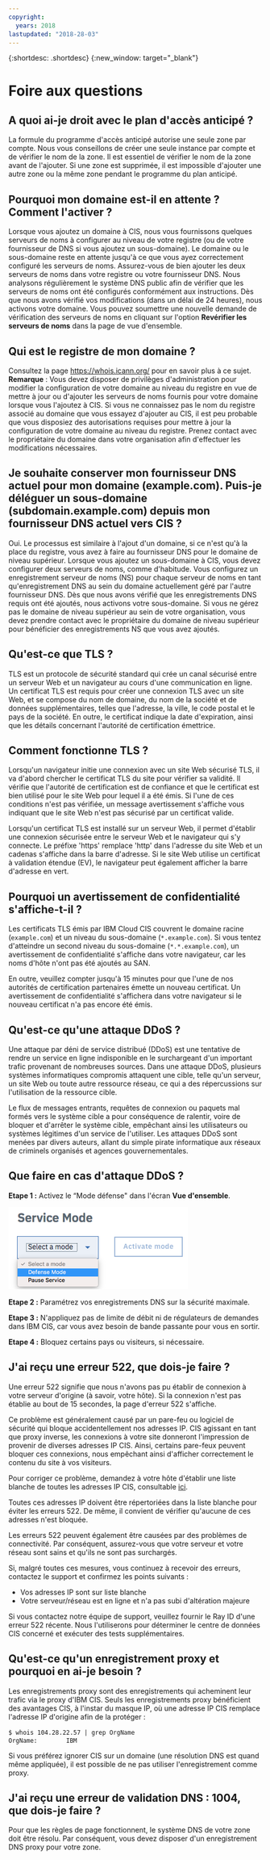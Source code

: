 ```yaml
---
copyright:
  years: 2018
lastupdated: "2018-28-03"
---
```


{:shortdesc: .shortdesc}
{:new_window: target="_blank"}

# Foire aux questions

## A quoi ai-je droit avec le plan d'accès anticipé ?
La formule du programme d'accès anticipé autorise une seule zone par compte. Nous vous conseillons de créer une seule instance par compte et de vérifier le nom de la zone. Il est essentiel de vérifier le nom de la zone avant de l'ajouter. Si une zone est supprimée, il est impossible d'ajouter une autre zone ou la même zone pendant le programme du plan anticipé.

## Pourquoi mon domaine est-il en attente ? Comment l'activer ?
Lorsque vous ajoutez un domaine à CIS, nous vous fournissons quelques serveurs de noms à configurer au niveau de votre registre (ou de votre fournisseur de DNS si vous ajoutez un sous-domaine). Le domaine ou le sous-domaine reste en attente jusqu'à ce que vous ayez correctement configuré les serveurs de noms. Assurez-vous de bien ajouter les deux serveurs de noms dans votre registre ou votre fournisseur DNS. Nous analysons régulièrement le système DNS public afin de vérifier que les serveurs de noms ont été configurés conformément aux instructions. Dès que nous avons vérifié vos modifications (dans un délai de 24 heures), nous activons votre domaine. Vous pouvez soumettre une nouvelle demande de vérification des serveurs de noms en cliquant sur l'option **Revérifier les serveurs de noms** dans la page de vue d'ensemble.

## Qui est le registre de mon domaine ?
Consultez la page https://whois.icann.org/ pour en savoir plus à ce sujet. **Remarque** : Vous devez disposer de privilèges d'administration pour modifier la configuration de votre domaine au niveau du registre en vue de mettre à jour ou d'ajouter les serveurs de noms fournis pour votre domaine lorsque vous l'ajoutez à CIS. Si vous ne connaissez pas le nom du registre associé au domaine que vous essayez d'ajouter au CIS, il est peu probable que vous disposiez des autorisations requises pour mettre à jour la configuration de votre domaine au niveau du registre. Prenez contact avec le propriétaire du domaine dans votre organisation afin d'effectuer les modifications nécessaires.

## Je souhaite conserver mon fournisseur DNS actuel pour mon domaine (example.com). Puis-je déléguer un sous-domaine (subdomain.example.com) depuis mon fournisseur DNS actuel vers CIS ?
Oui. Le processus est similaire à l'ajout d'un domaine, si ce n'est qu'à la place du registre, vous avez à faire au fournisseur DNS pour le domaine de niveau supérieur. Lorsque vous ajoutez un sous-domaine à CIS, vous devez configurer deux serveurs de noms, comme d'habitude. Vous configurez un enregistrement serveur de noms (NS) pour chaque serveur de noms en tant qu'enregistrement DNS au sein du domaine actuellement géré par l'autre fournisseur DNS. Dès que nous avons vérifié que les enregistrements DNS requis ont été ajoutés, nous activons votre sous-domaine. Si vous ne gérez pas le domaine de niveau supérieur au sein de votre organisation, vous devez prendre contact avec le propriétaire du domaine de niveau supérieur pour bénéficier des enregistrements NS que vous avez ajoutés.

## Qu'est-ce que TLS ?
TLS est un protocole de sécurité standard qui crée un canal sécurisé entre un serveur Web et un navigateur au cours d'une communication en ligne. Un certificat TLS est requis pour créer une connexion TLS avec un site Web, et se compose du nom de domaine, du nom de la société et de données supplémentaires, telles que l'adresse, la ville, le code postal et le pays de la société. En outre, le certificat indique la date d'expiration, ainsi que les détails concernant l'autorité de certification émettrice.

## Comment fonctionne TLS ?
Lorsqu'un navigateur initie une connexion avec un site Web sécurisé TLS, il va d'abord chercher le certificat TLS du site pour vérifier sa validité. Il vérifie que l'autorité de certification est de confiance et que le certificat est bien utilisé pour le site Web pour lequel il a été émis. Si l'une de ces conditions n'est pas vérifiée, un message avertissement s'affiche vous indiquant que le site Web n'est pas sécurisé par un certificat valide.

Lorsqu'un certificat TLS est installé sur un serveur Web, il permet d'établir une connexion sécurisée entre le serveur Web et le navigateur qui s'y connecte. Le préfixe 'https' remplace 'http' dans l'adresse du site Web et un cadenas s'affiche dans la barre d'adresse. Si le site Web utilise un certificat à validation étendue (EV), le navigateur peut également afficher la barre d'adresse en vert.

## Pourquoi un avertissement de confidentialité s'affiche-t-il ?
Les certificats TLS émis par IBM Cloud CIS couvrent le domaine racine (`example.com`) et un niveau du sous-domaine (`*.example.com`). Si vous tentez d'atteindre un second niveau du sous-domaine (`*.*.example.com`), un avertissement de confidentialité s'affiche dans votre navigateur, car les noms d'hôte n'ont pas été ajoutés au SAN.

En outre, veuillez compter jusqu'à 15 minutes pour que l'une de nos autorités de certification partenaires émette un nouveau certificat. Un avertissement de confidentialité s'affichera dans votre navigateur si le nouveau certificat n'a pas encore été émis.

## Qu'est-ce qu'une attaque DDoS ?
Une attaque par déni de service distribué (DDoS) est une tentative de rendre un service en ligne indisponible en le surchargeant d'un important trafic provenant de nombreuses sources. Dans une attaque DDoS, plusieurs systèmes informatiques compromis attaquent une cible, telle qu'un serveur, un site Web ou toute autre ressource réseau, ce qui a des répercussions sur l'utilisation de la ressource cible.

Le flux de messages entrants, requêtes de connexion ou paquets mal formés vers le système cible a pour conséquence de ralentir, voire de bloquer et d'arrêter le système cible, empêchant ainsi les utilisateurs ou systèmes légitimes d'un service de l'utiliser. Les attaques DDoS sont menées par divers auteurs, allant du simple pirate informatique aux réseaux de criminels organisés et agences gouvernementales.

## Que faire en cas d'attaque DDoS ?

**Etape 1 :** Activez le “Mode défense" dans l'écran **Vue d'ensemble**. 

![Mode Défense](images/defense-mode.png)

**Etape 2 :** Paramétrez vos enregistrements DNS sur la sécurité maximale.

**Etape 3 :** N'appliquez pas de limite de débit ni de régulateurs de demandes dans IBM CIS, car vous avez besoin de bande passante pour vous en sortir.

**Etape 4 :** Bloquez certains pays ou visiteurs, si nécessaire.

## J'ai reçu une erreur 522, que dois-je faire ? 

Une erreur 522 signifie que nous n'avons pas pu établir de connexion à votre serveur d'origine (à savoir, votre hôte). Si la connexion n'est pas établie au bout de 15 secondes, la page d'erreur 522 s'affiche.

Ce problème est généralement causé par un pare-feu ou logiciel de sécurité qui bloque accidentellement nos adresses IP. CIS agissant en tant que proxy inverse, les connexions à votre site donneront l'impression de provenir de diverses adresses IP CIS. Ainsi, certains pare-feux peuvent bloquer ces connexions, nous empêchant ainsi d'afficher correctement le contenu du site à vos visiteurs.

Pour corriger ce problème, demandez à votre hôte d'établir une liste blanche de toutes les adresses IP CIS, consultable [ici](whitelisted-ips.html).

Toutes ces adresses IP doivent être répertoriées dans la liste blanche pour éviter les erreurs 522. De même, il convient de vérifier qu'aucune de ces adresses n'est bloquée.

Les erreurs 522 peuvent également être causées par des problèmes de connectivité. Par conséquent, assurez-vous que votre serveur et votre réseau sont sains et qu'ils ne sont pas surchargés.

Si, malgré toutes ces mesures, vous continuez à recevoir des erreurs, contactez le support et confirmez les points suivants :

* Vos adresses IP sont sur liste blanche
* Votre serveur/réseau est en ligne et n'a pas subi d'altération majeure

Si vous contactez notre équipe de support, veuillez fournir le Ray ID d'une erreur 522 récente. Nous l'utiliserons pour déterminer le centre de données CIS concerné et exécuter des tests supplémentaires.

## Qu'est-ce qu'un enregistrement proxy et pourquoi en ai-je besoin ?

Les enregistrements proxy sont des enregistrements qui acheminent leur trafic via le proxy d'IBM CIS. Seuls les enregistrements proxy bénéficient des avantages CIS, à l'instar du masque IP, où une adresse IP CIS remplace l'adresse IP d'origine afin de la protéger :

```
$ whois 104.28.22.57 | grep OrgName
OrgName:        IBM
```

Si vous préférez ignorer CIS sur un domaine (une résolution DNS est quand même appliquée), il est possible de ne pas utiliser l'enregistrement comme proxy.

## J'ai reçu une erreur de validation DNS : 1004, que dois-je faire ?

Pour que les règles de page fonctionnent, le système DNS de votre zone doit être résolu. Par conséquent, vous devez disposer d'un enregistrement DNS proxy pour votre zone. 
